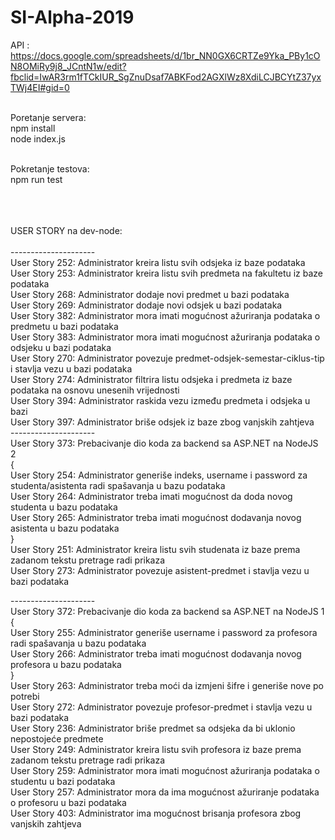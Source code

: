 # SI-Alpha-2019
API : https://docs.google.com/spreadsheets/d/1br_NN0GX6CRTZe9Yka_PBy1cON8OMiRy9j8_JCntN1w/edit?fbclid=IwAR3rm1fTCkIUR_SgZnuDsaf7ABKFod2AGXlWz8XdiLCJBCYtZ37yxTWj4EI#gid=0 <br/><br/>


Poretanje servera: <br/>
npm install <br/>
node index.js <br/> <br/>


Pokretanje testova:<br/>
npm run test<br/><br/><br/><br/>



USER STORY na dev-node: <br/> <br/>
--------------------- <br/>
User Story 252: Administrator kreira listu svih odsjeka iz baze podataka <br/>
User Story 253: Administrator kreira listu svih predmeta na fakultetu iz baze podataka <br/>
User Story 268: Administrator dodaje novi predmet u bazi podataka <br/>
User Story 269: Administrator dodaje novi odsjek u bazi podataka <br/>
User Story 382: Administrator mora imati mogućnost ažuriranja podataka o predmetu u bazi podataka <br/>
User Story 383: Administrator mora imati mogućnost ažuriranja podataka o odsjeku u bazi podataka <br/>
User Story 270: Administrator povezuje predmet-odsjek-semestar-ciklus-tip i stavlja vezu u bazi podataka <br/>
User Story 274: Administrator filtrira listu odsjeka i predmeta iz baze podataka na osnovu unesenih vrijednosti <br/>
User Story 394: Administrator raskida vezu između predmeta i odsjeka u bazi <br/>
User Story 397: Administrator briše odsjek iz baze zbog vanjskih zahtjeva <br/>
--------------------- <br/>
User Story 373: Prebacivanje dio koda za backend sa ASP.NET na NodeJS 2 <br/>
{ <br/>
User Story 254: Administrator generiše indeks, username i password za studenta/asistenta radi spašavanja u bazu podataka <br/>
User Story 264: Administrator treba imati mogućnost da doda novog studenta u bazu podataka <br/>
User Story 265: Administrator treba imati mogućnost dodavanja novog asistenta u bazu podataka <br/>
} <br/>
User Story 251: Administrator kreira listu svih studenata iz baze prema zadanom tekstu pretrage radi prikaza <br/>
User Story 273: Administrator povezuje asistent-predmet i stavlja vezu u bazi podataka <br/>


--------------------- <br/>
User Story 372: Prebacivanje dio koda za backend sa ASP.NET na NodeJS 1 <br/>
{ <br/>
User Story 255: Administrator generiše username i password za profesora radi spašavanja u bazu podataka <br/>
User Story 266: Administrator treba imati mogućnost dodavanja novog profesora u bazu podataka <br/>
} <br/>
User Story 263: Administrator treba moći da izmjeni šifre i generiše nove po potrebi <br/>
User Story 272: Administrator povezuje profesor-predmet i stavlja vezu u bazi podataka <br/>
User Story 236: Administrator briše predmet sa odsjeka da bi uklonio nepostojeće predmete <br/>
User Story 249: Administrator kreira listu svih profesora iz baze prema zadanom tekstu pretrage radi prikaza <br/>
User Story 259: Administrator mora imati mogućnost ažuriranja podataka o studentu u bazi podataka <br/>
User Story 257: Administrator mora da ima mogućnost ažuriranje podataka o profesoru u bazi podataka <br/>
User Story 403: Administrator ima mogućnost brisanja profesora zbog vanjskih zahtjeva <br/>


